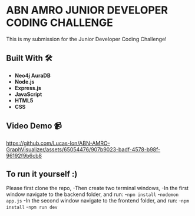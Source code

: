 # ABN AMRO JUNIOR DEVELOPER CODING CHALLENGE

This is my submission for the Junior Developer Coding Challenge!

## Built With 🛠️

- **Neo4j AuraDB**
- **Node.js**
- **Express.js**
- **JavaScript**
- **HTML5**
- **CSS**

## Video Demo 📹

https://github.com/Lucas-Ion/ABN-AMRO-GraphVisualizer/assets/65054476/907b9023-badf-4578-b98f-96192f9b6cb8

## To run it yourself :)

Please first clone the repo,
-Then create two terminal windows,
-In the first window navigate to the backend folder, and run:
-`npm install`
-`nodemon app.js`
-In the second window navigate to the frontend folder, and run:
-`npm install`
-`npm run dev`

